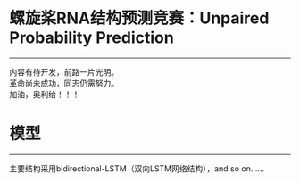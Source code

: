 # 螺旋桨RNA结构预测竞赛：Unpaired Probability Prediction  
***
内容有待开发，前路一片光明。  
革命尚未成功，同志仍需努力。  
加油，奥利给！！！

# 模型
***
主要结构采用bidirectional-LSTM（双向LSTM网络结构），and so on......  